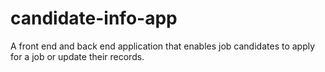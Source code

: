 # candidate-info-app
A front end and back end application that enables job candidates to apply for a job or update their records.
